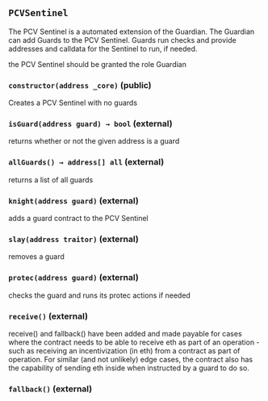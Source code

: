 ## `PCVSentinel`

The PCV Sentinel is a automated extension of the Guardian.
The Guardian can add Guards to the PCV Sentinel. Guards run checks
and provide addresses and calldata for the Sentinel to run, if needed.

the PCV Sentinel should be granted the role Guardian



### `constructor(address _core)` (public)

Creates a PCV Sentinel with no guards




### `isGuard(address guard) → bool` (external)

returns whether or not the given address is a guard




### `allGuards() → address[] all` (external)

returns a list of all guards



### `knight(address guard)` (external)

adds a guard contract to the PCV Sentinel




### `slay(address traitor)` (external)

removes a guard




### `protec(address guard)` (external)

checks the guard and runs its protec actions if needed




### `receive()` (external)



receive() and fallback() have been added and made payable for cases where the contract
needs to be able to receive eth as part of an operation - such as receiving an incentivization
(in eth) from a contract as part of operation. For similar (and not unlikely) edge cases,
the contract also has the capability of sending eth inside when instructed by a guard to do so.

### `fallback()` (external)









